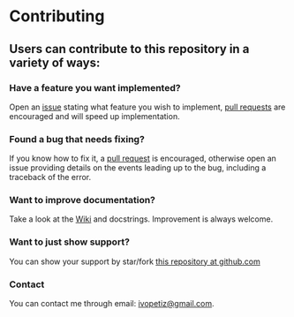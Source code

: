 # Contributing

## Users can contribute to this repository in a variety of ways:

### Have a feature you want implemented?

  Open an [issue](https://github.com/ivopetiz/copypaste-on-lan/issues) stating what feature you wish to implement, [pull requests](https://github.com/ivopetiz/copypaste-on-lan/pulls) are encouraged and will speed up implementation.   

### Found a bug that needs fixing?

  If you know how to fix it, a [pull request](https://github.com/ivopetiz/copypaste-on-lan/pulls) is encouraged, otherwise open an issue providing details on the events leading up to the bug, including a traceback of the error.  

### Want to improve documentation?

  Take a look at the [Wiki](https://github.com/ivopetiz/copypaste-on-lan/wiki) and docstrings. Improvement is always welcome.

### Want to just show support?

  You can show your support by star/fork [this repository at github.com](https://github.com/ivopetiz/copypaste-on-lan/)
  
### Contact

  You can contact me through email: ivopetiz@gmail.com.
